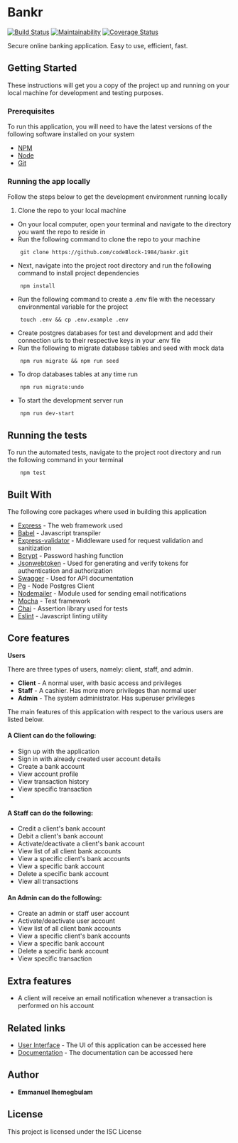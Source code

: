 
# Bankr

[![Build Status](https://travis-ci.org/codeBlock-1984/bankr.svg?branch=develop)](https://travis-ci.org/codeBlock-1984/bankr)
[![Maintainability](https://api.codeclimate.com/v1/badges/4c637367f4e0eec66193/maintainability)](https://codeclimate.com/github/codeBlock-1984/bankr/maintainability)
[![Coverage Status](https://coveralls.io/repos/github/codeBlock-1984/bankr/badge.svg?branch=develop)](https://coveralls.io/github/codeBlock-1984/bankr?branch=develop)

Secure online banking application. Easy to use, efficient, fast.

## Getting Started

These instructions will get you a copy of the project up and running on your local machine for development and testing purposes.

### Prerequisites

To run this application, you will need to have the latest versions of the following software installed on your system

* [NPM](https://www.npmjs.com/)
* [Node](https://nodejs.org)
* [Git](https://git-scm.com/)

### Running the app locally

Follow the steps below to get the development environment running locally

1. Clone the repo to your local machine

- On your local computer, open your terminal and navigate to the directory you want the repo to reside in
- Run the following command to clone the repo to your machine
```
    git clone https://github.com/codeBlock-1984/bankr.git
```
- Next, navigate into the project root directory and run the following command to install project dependencies
```
    npm install
```
- Run the following command to create a .env file with the necessary environmental variable for the project
```
    touch .env && cp .env.example .env
```
- Create postgres databases for test and development and add their connection urls to their respective keys in your .env file
- Run the following to migrate database tables and seed with mock data
```
    npm run migrate && npm run seed
```
- To drop databases tables at any time run
```
    npm run migrate:undo
```
- To start the development server run
```
    npm run dev-start
```

## Running the tests

To run the automated tests, navigate to the project root directory and run the following command in your terminal
```
    npm test
```

## Built With

The following core packages where used in building this application

* [Express](https://expressjs.com/) - The web framework used
* [Babel](https://babeljs.io/) - Javascript transpiler
* [Express-validator](https://express-validator.github.io/docs/) - Middleware used for request validation and sanitization
* [Bcrypt](https://www.npmjs.com/package/bcrypt) - Password hashing function
* [Jsonwebtoken](https://www.npmjs.com/package/jsonwebtoken) - Used for generating and verify tokens for authentication and authorization
* [Swagger](https://swagger.io/) - Used for API documentation
* [Pg](https://node-postgres.com/) - Node Postgres Client
* [Nodemailer](https://nodemailer.com/about/) - Module used for sending email notifications
* [Mocha](https://mochajs.org/) - Test framework
* [Chai](https://www.chaijs.com/) - Assertion library used for tests
* [Eslint](https://eslint.org/) - Javascript linting utility

## Core features

**Users**

There are three types of users, namely: client, staff, and admin.

- **Client** - A normal user, with basic access and privileges
- **Staff** - A cashier. Has more more privileges than normal user
- **Admin** - The system administrator. Has superuser privileges

The main features of this application with respect to the various users are listed below.

#### A Client can do the following:

- Sign up with the application  
- Sign in with already created user account details  
- Create a bank account  
- View account profile  
- View transaction history
- View specific transaction
- 

#### A Staff can do the following:

- Credit a client's bank account  
- Debit a client's bank account
- Activate/deactivate a client's bank account  
- View list of all client bank accounts  
- View a specific client's bank accounts
- View a specific bank account  
- Delete a specific bank account
- View all transactions  

#### An Admin can do the following:
- Create an admin or staff user account  
- Activate/deactivate user account  
- View list of all client bank accounts  
- View a specific client's bank accounts
- View a specific bank account 
- Delete a specific bank account
- View specific transaction

## Extra features
- A client will receive an email notification whenever a transaction is performed on his account

## Related links

* [User Interface](https://codeblock-1984.github.io/bankr/) - The UI of this application can be accessed here
* [Documentation](https://bankr-server.herokuapp.com/api-docs/) - The documentation can be accessed here

## Author

* **Emmanuel Ihemegbulam**


## License

This project is licensed under the ISC License
